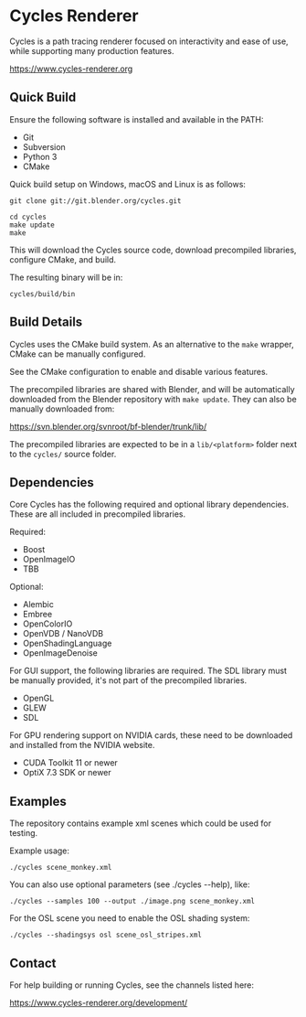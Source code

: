 Cycles Renderer
===============

Cycles is a path tracing renderer focused on interactivity and ease of use, while supporting many production features.

https://www.cycles-renderer.org

Quick Build
-----------

Ensure the following software is installed and available in the PATH:
- Git
- Subversion
- Python 3
- CMake

Quick build setup on Windows, macOS and Linux is as follows:

    git clone git://git.blender.org/cycles.git

    cd cycles
    make update
    make

This will download the Cycles source code, download precompiled libraries, configure CMake, and build.

The resulting binary will be in:

    cycles/build/bin

Build Details
-------------

Cycles uses the CMake build system. As an alternative to the `make` wrapper, CMake can be manually configured.

See the CMake configuration to enable and disable various features.

The precompiled libraries are shared with Blender, and will be automatically downloaded from the Blender repository with `make update`. They can also be manually downloaded from:

https://svn.blender.org/svnroot/bf-blender/trunk/lib/

The precompiled libraries are expected to be in a `lib/<platform>` folder next to the `cycles/` source folder.

Dependencies
------------

Core Cycles has the following required and optional library dependencies. These are all included in precompiled libraries.

Required:
- Boost
- OpenImageIO
- TBB

Optional:
- Alembic
- Embree
- OpenColorIO
- OpenVDB / NanoVDB
- OpenShadingLanguage
- OpenImageDenoise

For GUI support, the following libraries are required. The SDL library must be manually provided, it's not part of the precompiled libraries.
- OpenGL
- GLEW
- SDL

For GPU rendering support on NVIDIA cards, these need to be downloaded and installed from the NVIDIA website.
- CUDA Toolkit 11 or newer
- OptiX 7.3 SDK or newer

Examples
--------

The repository contains example xml scenes which could be used for testing.

Example usage:

    ./cycles scene_monkey.xml

You can also use optional parameters (see ./cycles --help), like:

    ./cycles --samples 100 --output ./image.png scene_monkey.xml

For the OSL scene you need to enable the OSL shading system:

    ./cycles --shadingsys osl scene_osl_stripes.xml

Contact
-------

For help building or running Cycles, see the channels listed here:

https://www.cycles-renderer.org/development/

